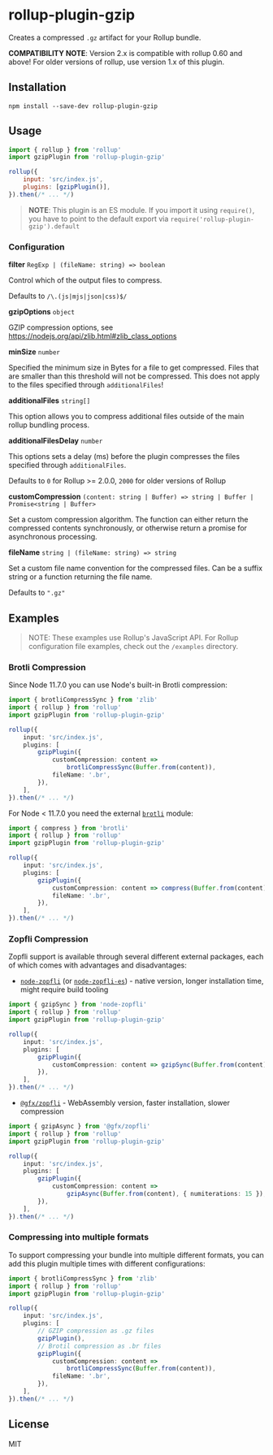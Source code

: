 # rollup-plugin-gzip

Creates a compressed `.gz` artifact for your Rollup bundle.

**COMPATIBILITY NOTE**: Version 2.x is compatible with rollup 0.60 and above! For older versions of rollup, use version 1.x of this plugin.

## Installation

```
npm install --save-dev rollup-plugin-gzip
```

## Usage

```js
import { rollup } from 'rollup'
import gzipPlugin from 'rollup-plugin-gzip'

rollup({
    input: 'src/index.js',
    plugins: [gzipPlugin()],
}).then(/* ... */)
```

> **NOTE**: This plugin is an ES module. If you import it using `require()`, you have to point to the default export via `require('rollup-plugin-gzip').default`

### Configuration

**filter** `RegExp | (fileName: string) => boolean`

Control which of the output files to compress.

Defaults to `/\.(js|mjs|json|css)$/`

**gzipOptions** `object`

GZIP compression options, see https://nodejs.org/api/zlib.html#zlib_class_options

**minSize** `number`

Specified the minimum size in Bytes for a file to get compressed. Files that are smaller than this threshold will not be compressed. This does not apply to the files specified through `additionalFiles`!

**additionalFiles** `string[]`

This option allows you to compress additional files outside of the main rollup bundling process.

**additionalFilesDelay** `number`

This options sets a delay (ms) before the plugin compresses the files specified through `additionalFiles`.

Defaults to `0` for Rollup >= 2.0.0, `2000` for older versions of Rollup

**customCompression** `(content: string | Buffer) => string | Buffer | Promise<string | Buffer>`

Set a custom compression algorithm. The function can either return the compressed contents synchronously, or otherwise return a promise for asynchronous processing.

**fileName** `string | (fileName: string) => string`

Set a custom file name convention for the compressed files. Can be a suffix string or a function returning the file name.

Defaults to `".gz"`

## Examples

> NOTE: These examples use Rollup's JavaScript API. For Rollup configuration file examples, check out the `/examples` directory.

### Brotli Compression

Since Node 11.7.0 you can use Node's built-in Brotli compression:

```ts
import { brotliCompressSync } from 'zlib'
import { rollup } from 'rollup'
import gzipPlugin from 'rollup-plugin-gzip'

rollup({
    input: 'src/index.js',
    plugins: [
        gzipPlugin({
            customCompression: content =>
                brotliCompressSync(Buffer.from(content)),
            fileName: '.br',
        }),
    ],
}).then(/* ... */)
```

For Node < 11.7.0 you need the external [`brotli`](https://www.npmjs.com/package/brotli) module:

```ts
import { compress } from 'brotli'
import { rollup } from 'rollup'
import gzipPlugin from 'rollup-plugin-gzip'

rollup({
    input: 'src/index.js',
    plugins: [
        gzipPlugin({
            customCompression: content => compress(Buffer.from(content)),
            fileName: '.br',
        }),
    ],
}).then(/* ... */)
```

### Zopfli Compression

Zopfli support is available through several different external packages, each of which comes with advantages and disadvantages:

-   [`node-zopfli`](https://www.npmjs.com/package/node-zopfli) (or [`node-zopfli-es`](https://www.npmjs.com/package/node-zopfli-es)) - native version, longer installation time, might require build tooling

```ts
import { gzipSync } from 'node-zopfli'
import { rollup } from 'rollup'
import gzipPlugin from 'rollup-plugin-gzip'

rollup({
    input: 'src/index.js',
    plugins: [
        gzipPlugin({
            customCompression: content => gzipSync(Buffer.from(content)),
        }),
    ],
}).then(/* ... */)
```

-   [`@gfx/zopfli`](https://www.npmjs.com/package/@gfx/zopfli) - WebAssembly version, faster installation, slower compression

```ts
import { gzipAsync } from '@gfx/zopfli'
import { rollup } from 'rollup'
import gzipPlugin from 'rollup-plugin-gzip'

rollup({
    input: 'src/index.js',
    plugins: [
        gzipPlugin({
            customCompression: content =>
                gzipAsync(Buffer.from(content), { numiterations: 15 }),
        }),
    ],
}).then(/* ... */)
```

### Compressing into multiple formats

To support compressing your bundle into multiple different formats, you can add this plugin multiple times with different configurations:

```ts
import { brotliCompressSync } from 'zlib'
import { rollup } from 'rollup'
import gzipPlugin from 'rollup-plugin-gzip'

rollup({
    input: 'src/index.js',
    plugins: [
        // GZIP compression as .gz files
        gzipPlugin(),
        // Brotil compression as .br files
        gzipPlugin({
            customCompression: content =>
                brotliCompressSync(Buffer.from(content)),
            fileName: '.br',
        }),
    ],
}).then(/* ... */)
```

## License

MIT

